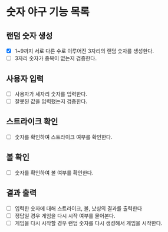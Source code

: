 # 숫자 야구 기능 목록 

## 랜덤 숫자 생성 
- [x] 1~9까지 서로 다른 수로 이루어진 3자리의 랜덤 숫자를 생성한다.
- [ ] 3자리 숫자가 중복이 없는지 검증한다.

## 사용자 입력
- [ ] 사용자가 세자리 숫자를 입력한다.
- [ ] 잘못된 값을 입력했는지 검증한다.

## 스트라이크 확인
- [ ] 숫자를 확인하여 스트라이크 여부를 확인한다.

## 볼 확인
- [ ] 숫자를 확인하여 볼 여부를 확인한다. 

## 결과 출력
- [ ] 입력한 숫자에 대해 스트라이크, 볼, 낫싱의 결과를 출력한다
- [ ] 정답일 경우 게임을 다시 시작 여부를 물어본다.
- [ ] 게임을 다시 시작할 경우 랜덤 숫자를 다시 생성해서 게임을 시작한다.
